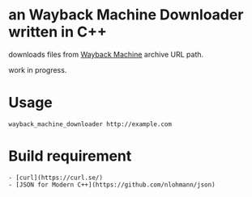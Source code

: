 # an Wayback Machine Downloader written in C++

downloads files from [Wayback Machine](https://web.archive.org/) archive URL path.

work in progress.

# Usage

    wayback_machine_downloader http://example.com

# Build requirement

    - [curl](https://curl.se/)
    - [JSON for Modern C++](https://github.com/nlohmann/json)
